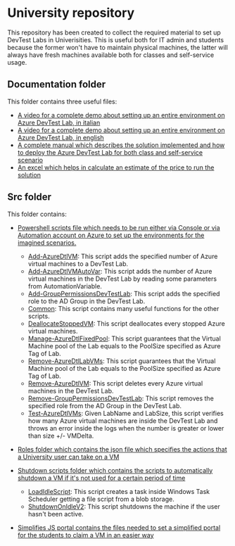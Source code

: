 # University repository
This repository has been created to collect the required material to set up DevTest Labs in Univerisities. This is useful both for IT admin and students because the former won't have to maintain physical machines, the latter will always have fresh machines available both for classes and self-service usage.

## Documentation folder
This folder contains three useful files:
- [A video for a complete demo about setting up an entire environment on Azure DevTest Lab, in italian](Documentation/DemoVirtualLab_Ita.mp4)
- [A video for a complete demo about setting up an entire environment on Azure DevTest Lab, in english](Documentation/DemoVirtualLab_Eng.mp4)
- [A complete manual which describes the solution implemented and how to deploy the Azure DevTest Lab for both class and self-service scenario](Documentation/VirtualLabManual.docx)
- [An excel which helps in calculate an estimate of the price to run the solution](Documentation/DevTestLab-VMPriceEstimator.xlsx)

## Src folder
This folder contains:
- [Powershell scripts file which needs to be run either via Console or via Automation account on Azure to set up the environments for the imagined scenarios.](University/Src)
    - [Add-AzureDtlVM](University/Src/Add-AzureDtlVM.ps1): This script adds the specified number of Azure virtual machines to a DevTest Lab.
    - [Add-AzureDtlVMAutoVar](University/Src/Add-AzureDtlVMAutoVar.ps1): This script adds the number of Azure virtual machines in the DevTest Lab by reading some parameters from AutomationVariable.
    - [Add-GroupPermissionsDevTestLab](University/Src/Add-GroupPermissionsDevTestLab.ps1): This script adds the specified role to the AD Group in the DevTest Lab.
    - [Common](University/Src/Common.ps1): This script contains many useful functions for the other scripts.
    - [DeallocateStoppedVM](University/Src/DeallocateStoppedVM.ps1): This script deallocates every stopped Azure virtual machines.
    - [Manage-AzureDtlFixedPool](University/Src/Manage-AzureDtlFixedPool.ps1): This script guarantees that the Virtual Machine pool of the Lab equals to the PoolSize specified as Azure Tag of Lab.
    - [Remove-AzureDtlLabVMs](Remove-AzureDtlLabVMs.ps1): This script guarantees that the Virtual Machine pool of the Lab equals to the PoolSize specified as Azure Tag of Lab.
    - [Remove-AzureDtlVM](University/Src/Remove-AzureDtlVM.ps1): This script deletes every Azure virtual machines in the DevTest Lab.
    - [Remove-GroupPermissionsDevTestLab](University/Src/Remove-GroupPermissionsDevTestLab.ps1): This script removes the specified role from the AD Group in the DevTest Lab.
    - [Test-AzureDtlVMs](University/Src/Test-AzureDtlVMs.ps1): Given LabName and LabSize, this script verifies how many Azure virtual machines are inside the DevTest Lab and throws an error inside the logs when the number is greater or lower than size +/- VMDelta. 

- [Roles folder which contains the json file which specifies the actions that a University user can take on a VM](Src/Roles)

- [Shutdown scripts folder which contains the scripts to automatically shutdown a VM if it's not used for a certain period of time](Src/Shutdown%20scripts)
    - [LoadIdleScript](Src/Shutdown%20scripts/LoadIdleScript.ps1): This script creates a task inside Windows Task Scheduler getting a file script from a blob storage.
    - [ShutdownOnIdleV2](Src/Shutdown%20scripts/ShutdownOnIdleV2.ps1): This script shutdowns the machine if the user hasn't been active.
    
- [Simplifies JS portal contains the files needed to set a simplified portal for the students to claim a VM in an easier way](Src/SimplifiedJSPortal)
